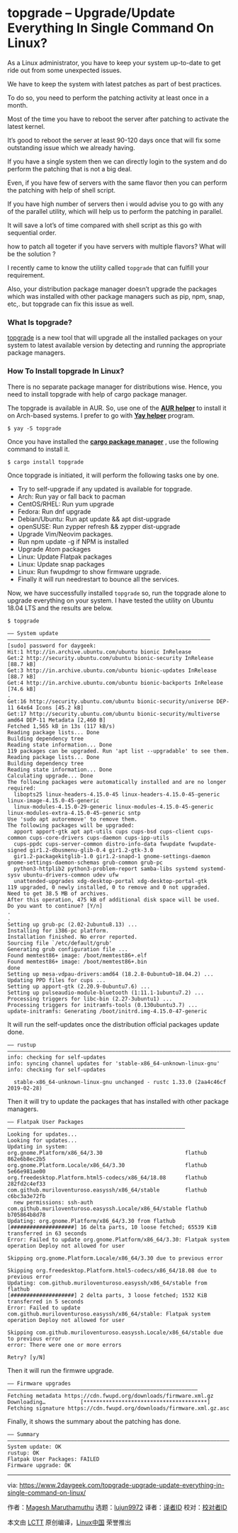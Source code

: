 [#]: collector: (lujun9972)
[#]: translator: ( )
[#]: reviewer: ( )
[#]: publisher: ( )
[#]: url: ( )
[#]: subject: (topgrade – Upgrade/Update Everything In Single Command On Linux?)
[#]: via: (https://www.2daygeek.com/topgrade-upgrade-update-everything-in-single-command-on-linux/)
[#]: author: (Magesh Maruthamuthu https://www.2daygeek.com/author/magesh/)

topgrade – Upgrade/Update Everything In Single Command On Linux?
======

As a Linux administrator, you have to keep your system up-to-date to get ride out from some unexpected issues.

We have to keep the system with latest patches as part of best practices.

To do so, you need to perform the patching activity at least once in a month.

Most of the time you have to reboot the server after patching to activate the latest kernel.

It’s good to reboot the server at least 90-120 days once that will fix some outstanding issue which we already having.

If you have a single system then we can directly login to the system and do perform the patching that is not a big deal.

Even, if you have few of servers with the same flavor then you can perform the patching with help of shell script.

If you have high number of servers then i would advise you to go with any of the parallel utility, which will help us to perform the patching in parallel.

It will save a lot’s of time compared with shell script as this go with sequential order.

how to patch all togeter if you have servers with multiple flavors? What will be the solution ?

I recently came to know the utility called `topgrade` that can fulfill your requirement.

Also, your distribution package manager doesn’t upgrade the packages which was installed with other package managers such as pip, npm, snap, etc,. but topgrade can fix this issue as well.

### What Is topgrade?

[topgrade][1] is a new tool that will upgrade all the installed packages on your system to latest available version by detecting and running the appropriate package managers.

### How To Install topgrade In Linux?

There is no separate package manager for distributions wise. Hence, you need to install topgrade with help of cargo package manager.

The topgrade is available in AUR. So, use one of the **[AUR helper][2]** to install it on Arch-based systems. I prefer to go with **[Yay helper][3]** program.

```
$ yay -S topgrade
```

Once you have installed the **[cargo package manager][4]** , use the following command to install it.

```
$ cargo install topgrade
```

Once topgrade is initiated, it will perform the following tasks one by one.

  * Try to self-upgrade if any updated is available for topgrade.
  * Arch: Run yay or fall back to pacman
  * CentOS/RHEL: Run yum upgrade
  * Fedora: Run dnf upgrade
  * Debian/Ubuntu: Run apt update && apt dist-upgrade
  * openSUSE: Run zypper refresh && zypper dist-upgrade
  * Upgrade Vim/Neovim packages.
  * Run npm update -g if NPM is installed
  * Upgrade Atom packages
  * Linux: Update Flatpak packages
  * Linux: Update snap packages
  * Linux: Run fwupdmgr to show firmware upgrade.
  * Finally it will run needrestart to bounce all the services.



Now, we have successfully installed `topgrade` so, run the topgrade alone to upgrade everything on your system. I have tested the utility on Ubuntu 18.04 LTS and the results are below.

```
$ topgrade

―― System update ――――――――――――――――――――――――――――――――――――――――――――――――――――――――――――――――
[sudo] password for daygeek:
Hit:1 http://in.archive.ubuntu.com/ubuntu bionic InRelease
Get:2 http://security.ubuntu.com/ubuntu bionic-security InRelease [88.7 kB]
Get:3 http://in.archive.ubuntu.com/ubuntu bionic-updates InRelease [88.7 kB]
Get:4 http://in.archive.ubuntu.com/ubuntu bionic-backports InRelease [74.6 kB]
.
Get:16 http://security.ubuntu.com/ubuntu bionic-security/universe DEP-11 64x64 Icons [45.2 kB]
Get:17 http://security.ubuntu.com/ubuntu bionic-security/multiverse amd64 DEP-11 Metadata [2,460 B]
Fetched 1,565 kB in 13s (117 kB/s)
Reading package lists... Done
Building dependency tree
Reading state information... Done
119 packages can be upgraded. Run 'apt list --upgradable' to see them.
Reading package lists... Done
Building dependency tree
Reading state information... Done
Calculating upgrade... Done
The following packages were automatically installed and are no longer required:
  libopts25 linux-headers-4.15.0-45 linux-headers-4.15.0-45-generic linux-image-4.15.0-45-generic
  linux-modules-4.15.0-29-generic linux-modules-4.15.0-45-generic linux-modules-extra-4.15.0-45-generic sntp
Use 'sudo apt autoremove' to remove them.
The following packages will be upgraded:
  apport apport-gtk apt apt-utils cups cups-bsd cups-client cups-common cups-core-drivers cups-daemon cups-ipp-utils
  cups-ppdc cups-server-common distro-info-data fwupdate fwupdate-signed gir1.2-dbusmenu-glib-0.4 gir1.2-gtk-3.0
  gir1.2-packagekitglib-1.0 gir1.2-snapd-1 gnome-settings-daemon gnome-settings-daemon-schemas grub-common grub-pc
  python3-httplib2 python3-problem-report samba-libs systemd systemd-sysv ubuntu-drivers-common udev ufw
  unattended-upgrades xdg-desktop-portal xdg-desktop-portal-gtk
119 upgraded, 0 newly installed, 0 to remove and 0 not upgraded.
Need to get 38.5 MB of archives.
After this operation, 475 kB of additional disk space will be used.
Do you want to continue? [Y/n]
.
.
Setting up grub-pc (2.02-2ubuntu8.13) ...
Installing for i386-pc platform.
Installation finished. No error reported.
Sourcing file `/etc/default/grub'
Generating grub configuration file ...
Found memtest86+ image: /boot/memtest86+.elf
Found memtest86+ image: /boot/memtest86+.bin
done
Setting up mesa-vdpau-drivers:amd64 (18.2.8-0ubuntu0~18.04.2) ...
Updating PPD files for cups ...
Setting up apport-gtk (2.20.9-0ubuntu7.6) ...
Setting up pulseaudio-module-bluetooth (1:11.1-1ubuntu7.2) ...
Processing triggers for libc-bin (2.27-3ubuntu1) ...
Processing triggers for initramfs-tools (0.130ubuntu3.7) ...
update-initramfs: Generating /boot/initrd.img-4.15.0-47-generic
```

It will run the self-updates once the distribution official packages update done.

```
―― rustup ―――――――――――――――――――――――――――――――――――――――――――――――――――――――――――――――――――――――
info: checking for self-updates
info: syncing channel updates for 'stable-x86_64-unknown-linux-gnu'
info: checking for self-updates

  stable-x86_64-unknown-linux-gnu unchanged - rustc 1.33.0 (2aa4c46cf 2019-02-28)
```

Then it will try to update the packages that has installed with other package managers.

```
―― Flatpak User Packages ――――――――――――――――――――――――――――――――――――――――――――――――――――――――
Looking for updates...
Looking for updates...
Updating in system:
org.gnome.Platform/x86_64/3.30                          flathub 862e6b8ec2b5
org.gnome.Platform.Locale/x86_64/3.30                   flathub 5e66e981ae00
org.freedesktop.Platform.html5-codecs/x86_64/18.08      flathub 282fd2c4ef33
com.github.muriloventuroso.easyssh/x86_64/stable        flathub c6bc3a3e72fb
  new permissions: ssh-auth
com.github.muriloventuroso.easyssh.Locale/x86_64/stable flathub b705864b8d78
Updating: org.gnome.Platform/x86_64/3.30 from flathub
[####################] 16 delta parts, 10 loose fetched; 65539 KiB transferred in 63 seconds
Error: Failed to update org.gnome.Platform/x86_64/3.30: Flatpak system operation Deploy not allowed for user

Skipping org.gnome.Platform.Locale/x86_64/3.30 due to previous error

Skipping org.freedesktop.Platform.html5-codecs/x86_64/18.08 due to previous error
Updating: com.github.muriloventuroso.easyssh/x86_64/stable from flathub
[####################] 2 delta parts, 3 loose fetched; 1532 KiB transferred in 5 seconds
Error: Failed to update com.github.muriloventuroso.easyssh/x86_64/stable: Flatpak system operation Deploy not allowed for user

Skipping com.github.muriloventuroso.easyssh.Locale/x86_64/stable due to previous error
error: There were one or more errors

Retry? [y/N]
```

Then it will run the firmwre upgrade.

```
―― Firmware upgrades ――――――――――――――――――――――――――――――――――――――――――――――――――――――――――――
Fetching metadata https://cdn.fwupd.org/downloads/firmware.xml.gz
Downloading…           [***************************************]
Fetching signature https://cdn.fwupd.org/downloads/firmware.xml.gz.asc
```

Finally, it shows the summary about the patching has done.

```
―― Summary ――――――――――――――――――――――――――――――――――――――――――――――――――――――――――――――――――――――
System update: OK
rustup: OK
Flatpak User Packages: FAILED
Firmware upgrade: OK
```

--------------------------------------------------------------------------------

via: https://www.2daygeek.com/topgrade-upgrade-update-everything-in-single-command-on-linux/

作者：[Magesh Maruthamuthu][a]
选题：[lujun9972][b]
译者：[译者ID](https://github.com/译者ID)
校对：[校对者ID](https://github.com/校对者ID)

本文由 [LCTT](https://github.com/LCTT/TranslateProject) 原创编译，[Linux中国](https://linux.cn/) 荣誉推出

[a]: https://www.2daygeek.com/author/magesh/
[b]: https://github.com/lujun9972
[1]: https://github.com/r-darwish/topgrade
[2]: https://www.2daygeek.com/category/aur-helper/
[3]: https://www.2daygeek.com/install-yay-yet-another-yogurt-aur-helper-on-arch-linux/
[4]: https://www.2daygeek.com/how-to-install-rust-programming-language-in-linux/
